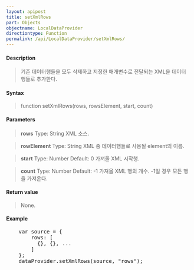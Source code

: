 ```yaml
---
layout: apipost
title: setXmlRows
part: Objects
objectname: LocalDataProvider
directiontype: Function
permalink: /api/LocalDataProvider/setXmlRows/
---
```



#### Description

> 기존 데이터행들을 모두 삭제하고 지정한 매개변수로 전달되는 XML을 데이터 행들로 추가한다.

#### Syntax

> function setXmlRows(rows, rowsElement, start, count)

#### Parameters

> **rows**
> Type: String
> XML 소스.

> **rowElement**
> Type: String
> XML 중 데이터행들로 사용될 element의 이름.

> **start**
> Type: Number
> Default: 0
> 가져올 XML 시작행. 

> **count**
> Type: Number
> Default: -1
> 가져올 XML 행의 개수. -1일 경우 모든 행을 가져온다.

#### Return value

> None.

#### Example

<pre class="prettyprint">
    var source = {
        rows: [
          {}, {}, ...
        ]
    };
    dataProvider.setXmlRows(source, "rows");
</pre>

